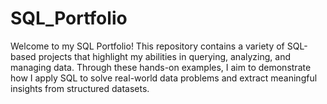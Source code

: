 # SQL_Portfolio
Welcome to my SQL Portfolio!
This repository contains a variety of SQL-based projects that highlight my abilities in querying, analyzing, and managing data. Through these hands-on examples, I aim to demonstrate how I apply SQL to solve real-world data problems and extract meaningful insights from structured datasets.
